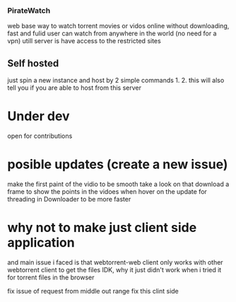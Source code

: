 ### PirateWatch
web base way to watch torrent movies or vidos online without downloading, fast and fulid 
user can watch from anywhere in the world (no need for a vpn)
utill server is have access to the restricted sites 

## Self hosted
just spin a new instance and host by 2 simple commands
1. 
2. 
this will also tell you if you are able to host from this server

# Under dev
open for contributions


# posible updates (create a new issue)
make the first paint of the vidio to be smooth 
    take a look on that 
download a frame to show the points in the vidoes when hover on the 
update for threading in Downloader to be more faster

# why not to make just client side application 
<!-- because web-torrent is using webrtc may be i didn't try it yet   (once it doesn't )-->
and main issue i faced is that webtorrent-web client only works with other webtorrent client to get the files IDK, why 
it just didn't work when i tried it for torrent files in the browser

fix issue of request from middle out range 
fix this clint side  